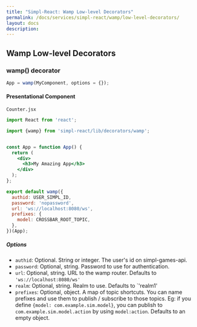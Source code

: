 ```yaml
---
title: "Simpl-React: Wamp Low-level Decorators"
permalink: /docs/services/simpl-react/wamp/low-level-decorators/
layout: docs
description:
---
```


## Wamp Low-level Decorators

### wamp() decorator

```js
App = wamp(MyComponent, options = {});
```

#### Presentational Component

`Counter.jsx`

```jsx
import React from 'react';

import {wamp} from 'simpl-react/lib/decorators/wamp';


const App = function App() {
  return (
    <div>
      <h3>My Amazing App</h3>
    </div>
  );
};

export default wamp({
  authid: USER_SIMPL_ID,
  password: 'nopassword',
  url: 'ws://localhost:8080/ws',
  prefixes: {
    model: CROSSBAR_ROOT_TOPIC,
  },
})(App);
```

##### Options

* `authid`: Optional. String or integer. The user's id on simpl-games-api.
* `password`: Optional, string. Password to use for authentication.
* `url`: Optional, string. URL to the wamp router. Defaults to `'ws://localhost:8080/ws'`
* `realm`: Optional, string. Realm to use. Defaults to `'realm1'
* `prefixes`: Optional, object. A map of topic shortcuts. You can name prefixes and use them to publish / subscribe to those topics. Eg: if you define `{model: com.example.sim.model}`, you can publish to `com.example.sim.model.action` by using `model:action`. Defaults to an empty object.
